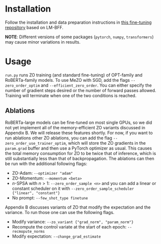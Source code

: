 # Installation
Follow the installation and data preparation instructions in [this fine-tuning repository](https://github.com/princeton-nlp/LM-Kernel-FT) based on LM-BFF.

**NOTE**: Different versions of some packages (`pytorch`, `numpy`, `transformers`) may cause minor variations in results.

# Usage
`run.py` runs ZO training (and standard fine-tuning) of OPT-family and RoBERTa-family models. To use MeZO with SGD, add the flags `--zero_order_optim` and `--efficient_zero_order`. You can either specify the number of gradient steps desired or the number of forward passes allowed. Training will terminate when one of the two conditions is reached.

## Ablations
RoBERTa-large models can be fine-tuned on most single GPUs, so we did not yet implement all of the memory-efficient ZO variants discussed in Appendix B. We will release these features shortly. For now, if you want to run ablations other ZO ablations, you can add the flag `--zero_order_use_trainer_optim`, which will store the ZO gradients in the `param.grad` buffer and then use a PyTorch optimizer as usual. This causes the total memory consumption for ZO to be twice that of inference, which is still substantially less than that of backpropagation. The ablations can then be run with the additional following flags: 
- ZO-Adam: `--optimizer "adam"`
- ZO-Momentum: `--momentum <beta>`
- $n$-SPSA with $n>1$: `--zero_order_sample <n>` and you can add a linear or constant scheduler on it with `--zero_order_sample_scheduler {"linear", "constant"}`
- No prompt: `--few_shot_type finetune`

Appendix B discusses variants of ZO that modify the expectation and the variance. To run those one can use the following flags.
- Modify variance: `--zo_variant {"grad_norm", "param_norm"}`
- Recompute the control variate at the start of each epoch: `--recmopute_norms`
- Modify expectation: `--change_grad_estimate`
